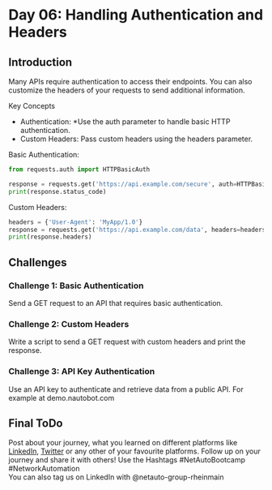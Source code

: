 # Day 06: Handling Authentication and Headers
## Introduction

Many APIs require authentication to access their endpoints. You can also customize the headers of your requests to send additional information.

Key Concepts
* Authentication: *Use the auth parameter to handle basic HTTP authentication.
* Custom Headers: Pass custom headers using the headers parameter.

Basic Authentication:
```Python
from requests.auth import HTTPBasicAuth

response = requests.get('https://api.example.com/secure', auth=HTTPBasicAuth('username', 'password'))
print(response.status_code)
```
Custom Headers:
```Python
headers = {'User-Agent': 'MyApp/1.0'}
response = requests.get('https://api.example.com/data', headers=headers)
print(response.headers)
```

## Challenges
### Challenge 1: Basic Authentication
Send a GET request to an API that requires basic authentication.
### Challenge 2: Custom Headers
Write a script to send a GET request with custom headers and print the response.
### Challenge 3: API Key Authentication
Use an API key to authenticate and retrieve data from a public API. For example at demo.nautobot.com


## Final ToDo

Post about your journey, what you learned on different platforms like [LinkedIn](https://www.linkedin.com/feed/), [Twitter](https://x.com/intent/post?url=https%3A%2F%2Fgithub.com%2FNetAuto-RheinMain%2FNetAuto-Bootcamp&text=I%20just%20completed%20Day%206%20of%20the%20NetAuto%20Bootcamp%20on%20Python%20Programming!&hashtags=NetAutoBootcamp%2CNetworkAutomation) or any other of your favourite platforms. Follow up on your journey and share it with others! Use the Hashtags #NetAutoBootcamp #NetworkAutomation </br>
You can also tag us on LinkedIn with @netauto-group-rheinmain